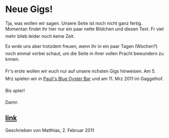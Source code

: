 Neue Gigs!
==========

Tja, was wollen wir sagen. Unsere Seite ist noch nicht ganz fertig. Momentan findet ihr hier nur ein paar nette Bildchen und diesen Text. Fr viel mehr blieb leider noch keine Zeit.

Es wrde uns aber trotzdem freuen, wenn ihr in ein paar Tagen (Wochen?) noch einmal vorbei schaut, um die Seite in ihrer vollen Pracht bewundern zu knnen.

Fr's erste wollen wir euch nur auf unsere nchsten Gigs hinweisen. Am 5. Mrz spielen wir in [Pauli's Blue Oyster Bar](http://blue-oyster-bar.de/index.php?option=com_simplecalendar&view=detail&id=119:bourbon-blues-band-a-the-koerts&Itemid=3) und am 11. Mrz 2011 im Gaggelhof.

Bis spter!

<p>Damn</p>

<a href="sdfds">link</a> 
-----------------------------
Geschrieben von Matthias, 2. Februar 2011

